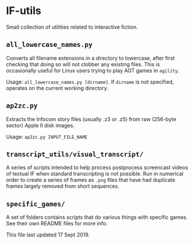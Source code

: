 # IF-utils
Small collection of utilities related to interactive fiction.

## `all_lowercase_names.py`
Converts all filename extensions in a directory to lowercase, after first checking that doing so will not clobber any existing files. This is occasionally useful for Linux users trying to play AGT games in `agility`.

Usage: `all_lowercase_names.py [dirname]`. If `dirname` is not specified, operates on the current working directory.

## `ap2zc.py`
Extracts the Infocom story files (usually .z3 or .z5) from raw (256-byte sector) Apple II disk images.

Usage: `ap2zc.py INPUT_FILE_NAME`

## `transcript_utils/visual_transcript/`
A series of scripts intended to help process postprocess screencast videos of textual IF when standard transcripting is not possible. Run in numerical order to create a series of frames as `.png` files that have had duplicate frames largely removed from short sequences.

## `specific_games/`
A set of folders contains scripts that do various things with specific games. See their own README files for more info.

<footer>This file last updated 17 Sept 2019.</footer>